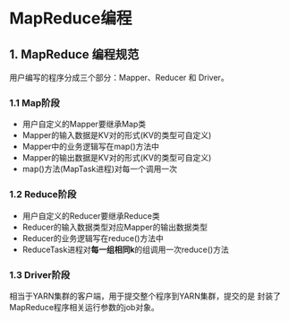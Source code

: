 # MapReduce编程

## 1. MapReduce 编程规范

用户编写的程序分成三个部分：Mapper、Reducer 和 Driver。

### 1.1 Map阶段

- 用户自定义的Mapper要继承Map类
- Mapper的输入数据是KV对的形式(KV的类型可自定义)
- Mapper中的业务逻辑写在map()方法中
- Mapper的输出数据是KV对的形式(KV的类型可自定义)
- map()方法(MapTask进程)对每一个调用一次

### 1.2 Reduce阶段

- 用户自定义的Reducer要继承Reduce类
- Reducer的输入数据类型对应Mapper的输出数据类型
- Reducer的业务逻辑写在reduce()方法中
- ReduceTask进程对**每一组相同k**的组调用一次reduce()方法

### 1.3 Driver阶段

相当于YARN集群的客户端，用于提交整个程序到YARN集群，提交的是 封装了MapReduce程序相关运行参数的job对象。
